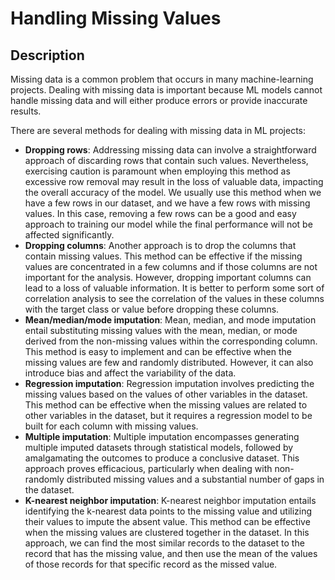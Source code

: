 # Handling Missing Values

## Description

Missing data is a common problem that occurs in many machine-learning projects. Dealing with missing data is important because ML models cannot handle missing data and will either produce errors or provide inaccurate results.

There are several methods for dealing with missing data in ML projects:

- **Dropping rows**: Addressing missing data can involve a straightforward approach of discarding rows that contain such values. Nevertheless, exercising caution is paramount when employing this method as excessive row removal may result in the loss of valuable data, impacting the overall accuracy of the model. We usually use this method when we have a few rows in our dataset, and we have a few rows with missing values. In this case, removing a few rows can be a good and easy approach to training our model while the final performance will not be affected significantly.
- **Dropping columns**: Another approach is to drop the columns that contain missing values. This method can be effective if the missing values are concentrated in a few columns and if those columns are not important for the analysis. However, dropping important columns can lead to a loss of valuable information. It is better to perform some sort of correlation analysis to see the correlation of the values in these columns with the target class or value before dropping these columns.
- **Mean/median/mode imputation**: Mean, median, and mode imputation entail substituting missing values with the mean, median, or mode derived from the non-missing values within the corresponding column. This method is easy to implement and can be effective when the missing values are few and randomly distributed. However, it can also introduce bias and affect the variability of the data.
- **Regression imputation**: Regression imputation involves predicting the missing values based on the values of other variables in the dataset. This method can be effective when the missing values are related to other variables in the dataset, but it requires a regression model to be built for each column with missing values.
- **Multiple imputation**: Multiple imputation encompasses generating multiple imputed datasets through statistical models, followed by amalgamating the outcomes to produce a conclusive dataset. This approach proves efficacious, particularly when dealing with non-randomly distributed missing values and a substantial number of gaps in the dataset.
- **K-nearest neighbor imputation**: K-nearest neighbor imputation entails identifying the k-nearest data points to the missing value and utilizing their values to impute the absent value. This method can be effective when the missing values are clustered together in the dataset. In this approach, we can find the most similar records to the dataset to the record that has the missing value, and then use the mean of the values of those records for that specific record as the missed value.
